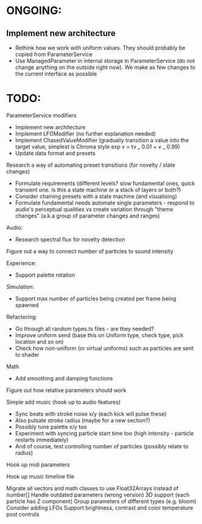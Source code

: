 # ONGOING:

## Implement new architecture

- Rethink how we work with uniform values. They should probably be copied from ParameterService
- Use ManagedParameter in internal storage in ParameterService (do not change anything on the outside right now). We make as few changes to the current interface as possible

# TODO:

ParameterService modifiers

- Implement new architecture
- Implement LFOModifier (no further explanation needed)
- Implement ChasedValueModifier (gradually transition a value into the target value, simplest is Chroma style exp v = tv _ 0.01 + v _ 0.99)
- Update data format and presets

Research a way of automating preset transitions (for novelty / state changes)

- Formulate requirements (different levels? slow fundamental ones, quick transient one. Is this a state machine or a stack of layers or both?)
- Consider chaining presets with a state machine (and visualising)
- Formulate fundamental needs automate single parameters - respond to audio's perceptual qualities vs create variation through "theme changes" (a.k.a group of parameter changes and ranges)

Audio:

- Research spectral flux for novelty detection

Figure out a way to connect number of particles to sound intensity

Experience:

- Support palette rotation

Simulation:

- Support max number of particles being created per frame being spawned

Refactoring:

- Go through all random types.ts files - are they needed?
- Improve uniform send (base this on Uniform type, check type, pick location and so on)
- Check how non-uniform (or virtual uniforms) such as particles are sent to shader

Math

- Add smoothing and damping functions

Figure out how relative parameters should work

Simple add music (hook up to audio features)

- Sync beats with stroke noise x/y (each kick will pulse these)
- Also pulsate stroke radius (maybe for a new section?)
- Possibly tune palette x/y too
- Experiment with syncing particle start time too (high intensity - particle restarts immediately)
- And of course, test controlling number of particles (possibly relate to radius)

Hook up midi parameters

Hook up music timeline file

Migrate all vectors and math classes to use Float32Arrays instead of number[]
Handle outdated parameters (wrong version)
3D support (each particle has Z component)
Group parameters of different types (e.g. bloom)
Consider adding LFOs
Support brightness, contrast and color temperature post controls
